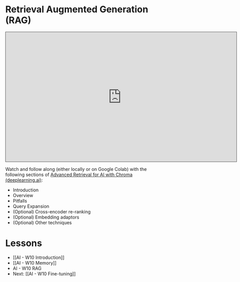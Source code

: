 
# Retrieval Augmented Generation (RAG)

<iframe src="https://egator.hosted.panopto.com/Panopto/Pages/Embed.aspx?id=678c8570-3443-4419-a694-b1840184147e&autoplay=false&offerviewer=true&showtitle=true&showbrand=true&captions=false&interactivity=all" height="405" width="720" style="border: 1px solid #464646;" allowfullscreen allow="autoplay" aria-label="Panopto Embedded Video Player" aria-description="RAG" ></iframe>

Watch and follow along (either locally or on Google Colab) with the following sections of [Advanced Retrieval for AI with Chroma (deeplearning.ai)](https://learn.deeplearning.ai/courses/advanced-retrieval-for-ai/lesson/1/introduction):
- Introduction
- Overview
- Pitfalls
- Query Expansion
- (Optional) Cross-encoder re-ranking
- (Optional) Embedding adaptors
- (Optional) Other techniques

# Lessons
- [[AI - W10 Introduction]]
- [[AI - W10 Memory]]
- AI - W10 RAG
- Next: [[AI - W10 Fine-tuning]]